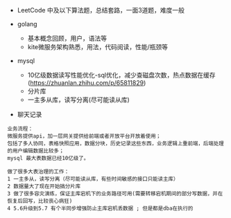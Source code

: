 - LeetCode 中及以下算法题，总结套路，一面3道题，难度一般
- golang
  - 基本概念回顾，用户，语法等
  - kite微服务架构熟悉，用法，代码阅读，性能/瓶颈等
- mysql
  - 10亿级数据读写性能优化-sql优化，减少查磁盘次数，热点数据在缓存(https://zhuanlan.zhihu.com/p/65811829)
  - 分片库
  - 一主多从库，读写分离(尽可能读从库)

- 聊天记录

```
业务流程：
微服务提供api，加一层网关提供给前端或者开放平台开放着使用；
包括了多人协同，表格快照应用，数据分块，历史记录这些东西，业务逻辑上重前端，后端处理的用户编辑数据比较多；
mysql 最大表数据已经10亿级了。

做了很多大表治理的工作：
1 一主多从，读写分离（尽可能读从库，有些时间敏感的接口只能读主库）
2 数据量大了现在开始搞分片库
3 做了很多容灾演练，保证主库宕机下的业务路径可用(需要转移宕机期间的部分写数据，并在恢复后回写，比较丧心病狂) 
4 5.6升级到5.7 有个半同步增强防止主库宕机丢数据 ; 但是都是dba在执行的
```
